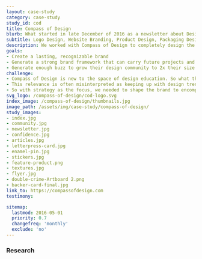 ```yaml
---
layout: case-study
category: case-study
study_id: cod
title: Compass of Design
blurb: What started in late December of 2016 as a newsletter about Designing iwth confidence, Compass of Design started to grow past the short blurbs of confidence tips for designers. <br/><br/>We've run a long partnership with Compass of Design this past year to help culture and develop the brand that carries with it a strong solid foundation and framework for the execution of their strategy to build one of the best places for designers to congregate online. These designers within the community are serious about finding ways to improve their craft. Together, we built upon existing brand goals to solidify and amplify the brand's reach and awareness.
subtitle: Logo Design, Website Branding, Product Design, Packaging Design, Custom Iconography, Hand Lettering
description: We worked with Compass of Design to completely design the brand experience for new designers looking to level up their skills. This project included digital designs, product and packaging design, with user and brand experience.
goals:
- Create a lasting, recognizable brand
- Generate a strong brand framework that can carry future projects and products
- Generate enough buzz to grow their design community to 2x their size
challenge:
- Compass of Design is new to the space of design education. So what they lack in years of having an early ticket, they needed to make up for in relevance.
- This relevance is often misinterpreted as keeping up with design trends, and instead needs to showcase the willingness to experiment, learn, teach, and repeat.
- So with strategy as the focus, we needed to shape the brand to encompass the ability to experiment with the double effect of being able to stay on-brand.
svg_logo: /compass-of-design/cod-logo.svg
index_image: /compass-of-design/thumbnails.jpg
image_path: /assets/img/case-study/compass-of-design/
study_images:
- index.jpg
- community.jpg
- newsletter.jpg
- confidence.jpg
- articles.jpg
- letterpress-card.jpg
- enamel-pin.jpg
- stickers.jpg
- feature-product.png
- textures.jpg
- flyer.jpg
- double-crime-Artboard 2.png
- backer-card-final.jpg
link_to: https://compassofdesign.com
testimony:

sitemap:
  lastmod: 2016-05-01
  priority: 0.7
  changefreq: 'monthly'
  exclude: 'no'
---
```

### Research
